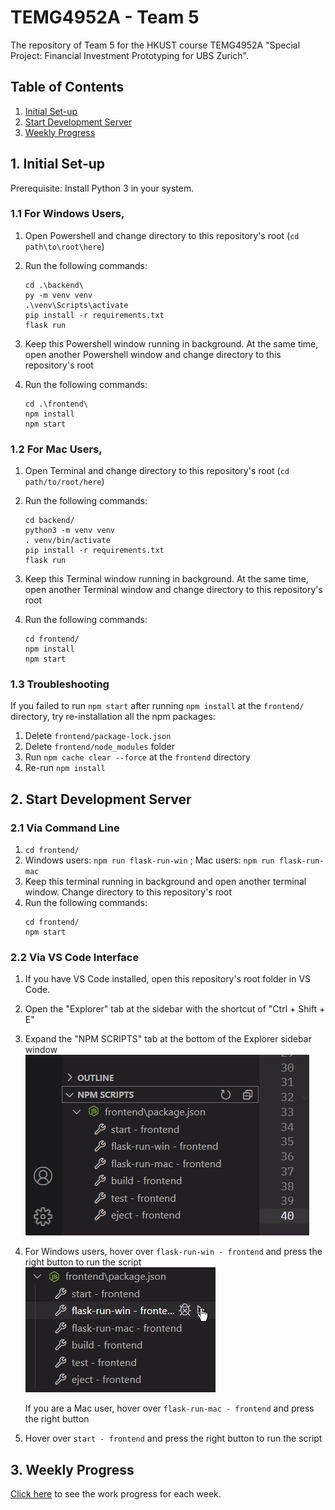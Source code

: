 # TEMG4952A - Team 5

The repository of Team 5 for the HKUST course TEMG4952A "Special Project: Financial Investment Prototyping for UBS Zurich".

## Table of Contents

1. [Initial Set-up](#1-initial-set-up)
2. [Start Development Server](#2-start-development-server)
3. [Weekly Progress](#3-weekly-progress)

## 1. Initial Set-up

Prerequisite: Install Python 3 in your system.

### 1.1 For Windows Users,

1. Open Powershell and change directory to this repository's root (`cd path\to\root\here`)
2. Run the following commands:

   ```
   cd .\backend\
   py -m venv venv
   .\venv\Scripts\activate
   pip install -r requirements.txt
   flask run
   ```

3. Keep this Powershell window running in background. At the same time, open another Powershell window and change directory to this repository's root
4. Run the following commands:
   ```
   cd .\frontend\
   npm install
   npm start
   ```

### 1.2 For Mac Users,

1. Open Terminal and change directory to this repository's root (`cd path/to/root/here`)
2. Run the following commands:

   ```
   cd backend/
   python3 -m venv venv
   . venv/bin/activate
   pip install -r requirements.txt
   flask run
   ```

3. Keep this Terminal window running in background. At the same time, open another Terminal window and change directory to this repository's root
4. Run the following commands:
   ```
   cd frontend/
   npm install
   npm start
   ```

### 1.3 Troubleshooting

If you failed to run `npm start` after running `npm install` at the `frontend/` directory, try re-installation all the npm packages:

1. Delete `frontend/package-lock.json`
2. Delete `frontend/node_modules` folder
3. Run `npm cache clear --force` at the `frontend` directory
4. Re-run `npm install`

## 2. Start Development Server

### 2.1 Via Command Line

1. `cd frontend/`
2. Windows users: `npm run flask-run-win` ; Mac users: `npm run flask-run-mac`
3. Keep this terminal running in background and open another terminal window. Change directory to this repository's root
4. Run the following commands:
   ```
   cd frontend/
   npm start
   ```

### 2.2 Via VS Code Interface

1. If you have VS Code installed, open this repository's root folder in VS Code.
2. Open the "Explorer" tab at the sidebar with the shortcut of "Ctrl + Shift + E"
3. Expand the "NPM SCRIPTS" tab at the bottom of the Explorer sidebar window
   <br />
   ![npm scripts](./pics/vs_code_npm_scripts.png)
4. For Windows users, hover over `flask-run-win - frontend` and press the right button to run the script
   <br />
   ![npm run flask-run-win](./pics/vs_code_click_flask-run-win.png)

   If you are a Mac user, hover over `flask-run-mac - frontend` and press the right button

5. Hover over `start - frontend` and press the right button to run the script

## 3. Weekly Progress

[Click here](./WeeklyProgress.md) to see the work progress for each week.
